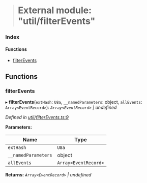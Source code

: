> # External module: "util/filterEvents"

### Index

#### Functions

* [filterEvents](_util_filterevents_.md#filterevents)

## Functions

###  filterEvents

▸ **filterEvents**(`extHash`: `U8a`, `__namedParameters`: object, `allEvents`: `Array<EventRecord>`): *`Array<EventRecord>` | undefined*

*Defined in [util/filterEvents.ts:9](https://github.com/polkadot-js/api/blob/e7eeeae/packages/api/src/util/filterEvents.ts#L9)*

**Parameters:**

Name | Type |
------ | ------ |
`extHash` | `U8a` |
`__namedParameters` | object |
`allEvents` | `Array<EventRecord>` |

**Returns:** *`Array<EventRecord>` | undefined*